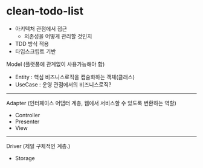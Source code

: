 # clean-todo-list

- 아키텍처 관점에서 접근
  - 의존성을 어떻게 관리할 것인지
- TDD 방식 적용
- 타입스크립트 기반

Model (플랫폼에 관계없이 사용가능해야 함)
- Entity : 핵심 비즈니스로직을 캡슐화하는 객체(클래스)
- UseCase : 운영 관점에서의 비즈니스로직?
---
Adapter (인터페이스 어댑터 계층, 웹에서 서비스할 수 있도록 변환하는 역할)
- Controller
- Presenter
- View
---
Driver (제일 구체적인 계층.)
- Storage

